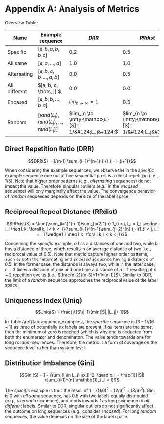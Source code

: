 # Appendix A: Analysis of Metrics

Overview Table: 

| Name          | Example sequence                            | $DRR$                                                | $RRdist$                                             | $Uniq$                               | $Gini$                                                   |
|---------------|---------------------------------------------|------------------------------------------------------|------------------------------------------------------|--------------------------------------|----------------------------------------------------------|
| Specific      | $[a, b, a, b, b, c]$                        | 0.2                                                  | 0.5                                                  | 0.4 $if &#124;L_j&#124; \geq 6$      | $0.6\dot{1}$                                             |
| All same      | $[a, a, \ldots, a]$                         | 1.0                                                  | 1.0                                                  | 0.0                                  | 0.0                                                      |
| Alternating   | $[a, b, a, b, \ldots, a, b]$                | 0.0                                                  | 0.5                                                  | $1/(&#124;L_j&#124;-1)$              | 0.5                                                      |
| All different | $[a, b, c, \ldots, j] $                     | 0.0                                                  | 0.0                                                  | 1.0                                  | $lim_{n \to \infty} = 1$                                 |
| Encased       | $[a, b, b, \ldots, b, a]$                   | $lim_{n \to \infty} = 1$                             | 0.5                                                  | $1/(&#124;L_j&#124;-1)$              | $lim_{n \to \infty} = 0$                                 |
| Random        | $[rand(L_j), rand(L_j), \ldots, rand(L_j)]$ | $lim_{n \to \infty}\mathbb{E}[S]= 1/&#124;L_j&#124;$ | $lim_{n \to \infty}\mathbb{E}[S]= 1/&#124;L_j&#124;$ | $lim_{n \to \infty}\mathbb{E}[S]= 1$ | $lim_{n \to \infty}\mathbb{E}[S]= 1-(1/&#124;L_j&#124;)$ |

## Direct Repetition Ratio (DRR)

$$DRR(S) = 1/(n-1) \sum_{i=1}^{n-1} 1_{l_i = l_{i+1}}$$

When considering the example sequences, we observe the in the *specific* example sequence one out of five sequential pairs is a direct repetition (i.e., $1/5$). Note that higher order patterns (e.g., *alternating* sequences) do not impact the value. Therefore, singular outliers (e.g., in the *encased* sequence) will only marginally affect the value. The convergence behavior of *random* sequences depends on the size of the label space.

## Reciprocal Repeat Distance (RRdist)

$$RRdist(S) = \frac{\sum_{i=1}^{n-1}\sum_{j=2}^{n} 1_{i < j, l_i = l_j \wedge l_i \neq l_k, \forall k, i < k < j}}{\sum_{i=1}^{n-1}\sum_{j=2}^{n} (j-i)1_{i < j, l_i = l_j \wedge l_i \neq l_k, \forall k, i < k < j}}$$

Concerning the *specific* example, $a$ has a distances of one and two, while $b$ has a distance of three, which results in an average distance of two (i.e., reciprocal value of $0.5$). Note that metric capture higher order patterns, such as both the *alternating and *encased* sequence having a distance of $0.5$.  In the former case, the distance is always two, while in the latter case, $n-3$ times a distance of one and one time a distance of $n-1$ resulting of $n-2$ repetition events (i.e., $\frac{n-2}{(n-3)*1+1*(n-1)}$). Similar to DDR, the limit of a *random* sequence approaches the reciprocal value of the label space.

## Uniqueness Index (Uniq)

$$Uniq(S) = \frac{|\{S\}|-1}{min(|S|,|L_j|)-1}$$

In Table~\ref{tab:sequence_examples}, the *specific* sequence is $(3-1)/(6-1)$ as three of potentially six labels are present. If *all* items are the *same*, then the minimum of zero is reached (which is why one is deducted from both the enumerator and denominator). The value tends towards one for long *random* sequences. Therefore, the metric is a form of coverage on the sequence level rather than system level.

## Distribution Imbalance (Gini)

$$Gini(S) = 1 - \sum_{l \in L_j} (p_l)^2, \quad p_l = \frac{1}{|S|} \sum_{i=1}^{n} \mathbb{1}_{l_i = l}$$

The *specific* example is thus the result of $1-((1/6)^2+(2/6)^2+(3/6)^2)$. Gini is $0$ with *all same* sequence, has $0.5$ with two labels equally distributed (e.g., *alternatin* sequence), and tends towards $1$ as long sequence of *all different* labels. Similar to DDR, singular outliers do not significantly affect the outcome on long sequences (e.g., consider *encased*). For long *random* sequences, the value depends on the size of the label space.
